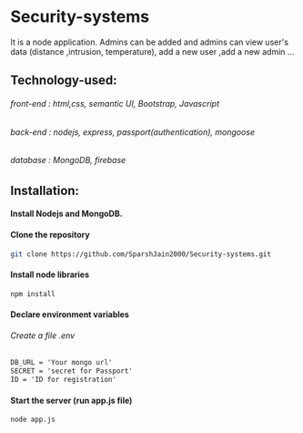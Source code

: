 # Security-systems
 It is a node application. Admins can be added and admins can view user's data (distance ,intrusion, temperature), add a new user ,add a new admin ...
 ## Technology-used:
  ###### front-end : html,css, semantic UI, Bootstrap, Javascript
  ###### back-end : nodejs, express, passport(authentication), mongoose
  ###### database : MongoDB, firebase
 ## Installation:
 #### Install Nodejs and MongoDB.
 #### Clone the repository
  ```bash
  git clone https://github.com/SparshJain2000/Security-systems.git
  ```
 #### Install node libraries
  ```bash
  npm install
  ```
 #### Declare environment variables
 ###### Create a file .env
  ```txt
  DB_URL = 'Your mongo url'
  SECRET = 'secret for Passport'
  ID = 'ID for registration'
  ```
 #### Start the server (run app.js file)
  ```bash
  node app.js
  ```

